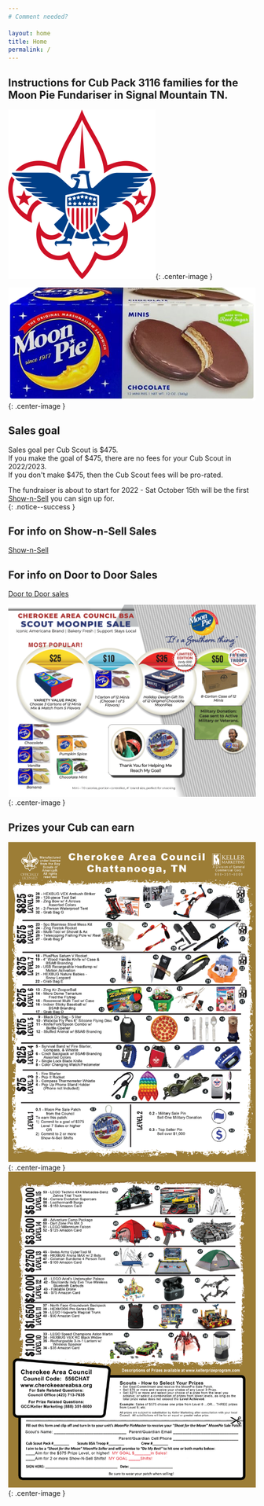 ```yaml
---
# Comment needed?

layout: home
title: Home
permalink: /
---
```


## Instructions for Cub Pack 3116 families for the Moon Pie Fundariser in Signal Mountain TN.

![Boy Scouts of America logo](/images/bsa-logo-small.png){: .center-image }
<br/>

![Image of moonpie](/images/choc-moon-pie-small.png){: .center-image }

## Sales goal 
Sales goal per Cub Scout is $475.<br/>
If you make the goal of $475, there are no fees for your Cub Scout in 2022/2023.<br/>
If you don't make $475, then the Cub Scout fees will be pro-rated.

The fundraiser is about to start for 2022 - Sat October 15th will be the first [Show-n-Sell](/shownsell) you can sign up for.<br/>
{: .notice--success }

## For info on Show-n-Sell Sales
[Show-n-Sell](/shownsell)

## For info on Door to Door Sales
[Door to Door sales](/doortodoor)

![Image of moonpie prices](/images/MoonPieChart2022.png){: .center-image }

## Prizes your Cub can earn

![Image1 of moonpie prizes](/images/2022-prizes1.png){: .center-image }
<br/>
![Image2 of moonpie prizes](/images/2022-prizes2.png){: .center-image }

